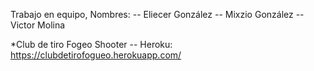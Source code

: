 Trabajo en equipo, Nombres: 
-- Eliecer González
-- Mixzio González
-- Victor Molina

*Club de tiro Fogeo Shooter
-- Heroku:  https://clubdetirofogueo.herokuapp.com/